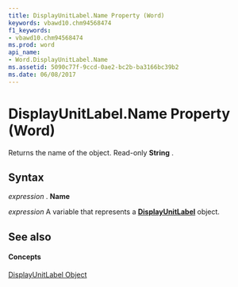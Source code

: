 ```yaml
---
title: DisplayUnitLabel.Name Property (Word)
keywords: vbawd10.chm94568474
f1_keywords:
- vbawd10.chm94568474
ms.prod: word
api_name:
- Word.DisplayUnitLabel.Name
ms.assetid: 5090c77f-9ccd-0ae2-bc2b-ba3166bc39b2
ms.date: 06/08/2017
---
```



# DisplayUnitLabel.Name Property (Word)

Returns the name of the object. Read-only  **String** .


## Syntax

 _expression_ . **Name**

 _expression_ A variable that represents a **[DisplayUnitLabel](Word.DisplayUnitLabel.md)** object.


## See also


#### Concepts


[DisplayUnitLabel Object](Word.DisplayUnitLabel.md)

